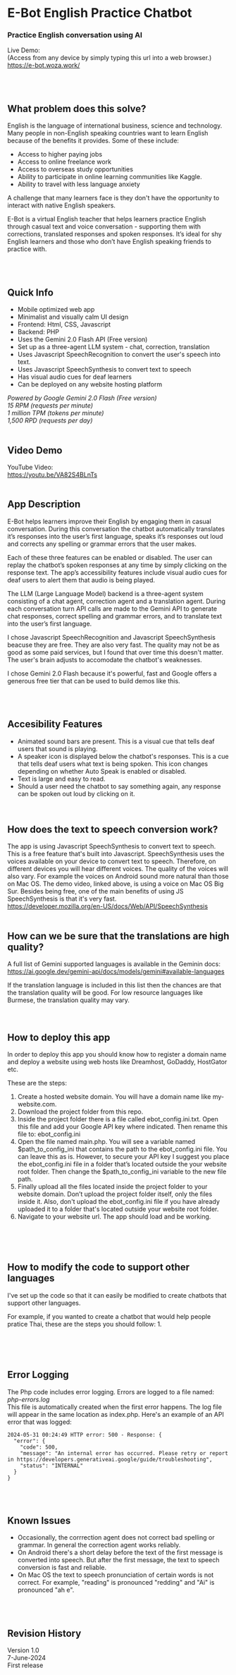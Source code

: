 # E-Bot English Practice Chatbot
### Practice English conversation using AI

Live Demo:<br>
(Access from any device by simply typing this url into a web browser.)<br>
https://e-bot.woza.work/

<br>
<br>

## What problem does this solve?

English is the language of international business, science and technology. Many people in non-English speaking countries want to learn English because of the benefits it provides. Some of these include:
- Access to higher paying jobs
- Access to online freelance work
- Access to overseas study opportunities
- Ability to participate in online learning communities like Kaggle.
- Ability to travel with less language anxiety

A challenge that many learners face is they don't have the opportunity to interact with native English speakers.

E-Bot is a virtual English teacher that helps learners practice English through casual text and voice conversation - supporting them with corrections, translated responses and spoken responses. It’s ideal for shy English learners and those who don’t have English speaking friends to practice with.

<br>
<br>

## Quick Info

- Mobile optimized web app
- Minimalist and visually calm UI design
- Frontend: Html, CSS, Javascript
- Backend: PHP
- Uses the Gemini 2.0 Flash API (Free version)
- Set up as a three-agent LLM system - chat, correction, translation
- Uses Javascript SpeechRecognition to convert the user's speech into text.
- Uses Javascript SpeechSynthesis to convert text to speech
- Has visual audio cues for deaf learners
- Can be deployed on any website hosting platform

<i>Powered by Google Gemini 2.0 Flash (Free version)<br>
15 RPM (requests per minute)<br>
1 million TPM (tokens per minute)<br>
1,500 RPD (requests per day)</i>
<br>
<br>

## Video Demo

YouTube Video:<br>
https://youtu.be/VA82S4BLnTs
<br>
<br>

## App Description

E-Bot helps learners improve their English by engaging them in casual conversation. During this conversation the chatbot automatically translates it’s responses into the user’s first language, speaks it’s responses out loud and corrects any spelling or grammar errors that the user makes.

Each of these three features can be enabled or disabled. The user can replay the chatbot’s spoken responses at any time by simply clicking on the response text. The app’s accessibility features include visual audio cues for deaf users to alert them that audio is being played.


The LLM (Large Language Model) backend is a three-agent system consisting of a chat agent, correction agent and a translation agent. During each conversation turn API calls are made to the Gemini API to generate chat responses, correct spelling and grammar errors, and to translate text into the user’s first language.

I chose Javascript SpeechRecognition and Javascript SpeechSynthesis beacuse they are free. They are also very fast. The quality may not be as good as some paid services, but I found that over time this doesn't matter. The user's brain adjusts to accomodate the chatbot's weaknesses. 

I chose Gemini 2.0 Flash because it's powerful, fast and Google offers a generous free tier that can be used to build demos like this.

<br>
<br>

## Accesibility Features
- Animated sound bars are present. This is a visual cue that tells deaf users that sound is playing.
- A speaker icon is displayed below the chatbot's responses. This is a cue that tells deaf users what text is being spoken. This icon changes depending on whether Auto Speak is enabled or disabled.
- Text is large and easy to read.
- Should a user need the chatbot to say something again, any response can be spoken out loud by clicking on it.
<br>

## How does the text to speech conversion work?
The app is using Javascript SpeechSynthesis to convert text to speech. This is a free feature that's built into Javascript. SpeechSynthesis uses the voices available on your device to convert text to speech. Therefore, on different devices you will hear different voices. The quality of the voices will also vary. For example the voices on Android sound more natural than those on Mac OS. The demo video, linked above, is using a voice on Mac OS Big Sur. Besides being free, one of the main benefits of using JS SpeechSynthesis is that it's very fast.<br>
https://developer.mozilla.org/en-US/docs/Web/API/SpeechSynthesis
<br>
<br>


## How can we be sure that the translations are high quality?
A full list of Gemini supported languages is available in the Geminin docs:<br>
https://ai.google.dev/gemini-api/docs/models/gemini#available-languages

If the translation language is included in this list then the chances are that the translation quality will be good. For low resource languages like Burmese, the translation quality may vary.
<br>
<br>
<br>

## How to deploy this app

In order to deploy this app you should know how to register a domain name and deploy a website using web hosts like Dreamhost, GoDaddy, HostGator etc.

These are the steps:

1. Create a hosted website domain. You will have a domain name like my-website.com.
1. Download the project folder from this repo.
2. Inside the project folder there is a file called ebot_config.ini.txt. Open this file and add your Google API key where indicated. Then rename this file to: ebot_config.ini
3. Open the file named main.php. You will see a variable named $path_to_config_ini that contains the path to the ebot_config.ini file. You can leave this as is. However, to secure your API key I suggest you place the ebot_config.ini file in a folder that’s located outside the your website root folder. Then change the $path_to_config_ini variable to the new file path.
4. Finally upload all the files located inside the project folder to your website domain. Don’t upload the project folder itself, only the files inside it. Also, don't upload the ebot_config.ini file if you have already uploaded it to a folder that's located outside your website root folder.
5. Navigate to your website url. The app should load and be working.
<br>
<br>
<br>


## How to modify the code to support other languages

I've set up the code so that it can easily be modified to create chatbots that support other languages.

For example, if you wanted to create a chatbot that would help people pratice Thai, these are the steps you should follow:
1. 

<br>
<br>
<br>

## Error Logging

The Php code includes error logging. Errors are logged to a file named: <i>php-errors.log</i><br>
This file is automatically created when the first error happens. The log file will appear in the same location as index.php.
Here's an example of an API error that was logged:
```
2024-05-31 00:24:49 HTTP error: 500 - Response: {
  "error": {
    "code": 500,
    "message": "An internal error has occurred. Please retry or report in https://developers.generativeai.google/guide/troubleshooting",
    "status": "INTERNAL"
  }
}
```

<br>
<br>

## Known Issues
- Occasionally, the corrrection agent does not correct bad spelling or grammar. In general the correction agent works reliably.
- On Android there's a short delay before the text of the first message is converted into speech. But after the first message, the text to speech conversion is fast and reliable.
- On Mac OS the text to speech pronunciation of certain words is not correct. For example, "reading" is pronounced "redding" and "Ai" is pronounced "ah e".

<br>
<br>

## Revision History
Version 1.0<br>
7-June-2024<br>
First release
<br>
<br>

